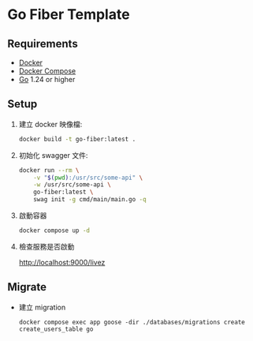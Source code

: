 # Go Fiber Template

## Requirements

- [Docker](https://www.docker.com/get-started)
- [Docker Compose](https://docs.docker.com/compose/install/)
- [Go](https://golang.org/dl/) 1.24 or higher

## Setup

1. 建立 docker 映像檔:
    ```bash
    docker build -t go-fiber:latest .
    ```

2. 初始化 swagger 文件:
    ```bash
    docker run --rm \
        -v "$(pwd):/usr/src/some-api" \
        -w /usr/src/some-api \
        go-fiber:latest \
        swag init -g cmd/main/main.go -q
    ```
3. 啟動容器
    ```bash
    docker compose up -d
    ```

4. 檢查服務是否啟動

    [http://localhost:9000/livez](http://localhost:9000/livez)

## Migrate

- 建立 migration

    ```
    docker compose exec app goose -dir ./databases/migrations create create_users_table go
    ```
